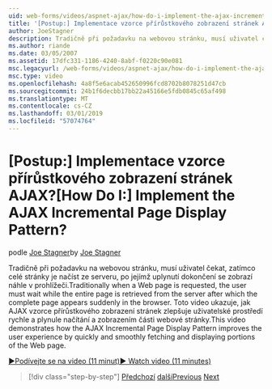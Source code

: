 ```yaml
---
uid: web-forms/videos/aspnet-ajax/how-do-i-implement-the-ajax-incremental-page-display-pattern
title: '[Postup:] Implementace vzorce přírůstkového zobrazení stránek AJAX? | Dokumenty Microsoft'
author: JoeStagner
description: Tradičně při požadavku na webovou stránku, musí uživatel čekat, zatímco celé stránky je načíst ze serveru, po jejímž uplynutí se zobrazí stránka dokončení sudde...
ms.author: riande
ms.date: 03/05/2007
ms.assetid: 17dfc331-1186-4240-8abf-f0220c90e081
msc.legacyurl: /web-forms/videos/aspnet-ajax/how-do-i-implement-the-ajax-incremental-page-display-pattern
msc.type: video
ms.openlocfilehash: 4a8f5e6acab452650996fcd8702b8078251d47cb
ms.sourcegitcommit: 24b1f6decbb17bb22a45166e5fdb0845c65af498
ms.translationtype: MT
ms.contentlocale: cs-CZ
ms.lasthandoff: 03/01/2019
ms.locfileid: "57074764"
---
```

<a name="how-do-i-implement-the-ajax-incremental-page-display-pattern"></a><span data-ttu-id="476e5-104">[Postup:] Implementace vzorce přírůstkového zobrazení stránek AJAX?</span><span class="sxs-lookup"><span data-stu-id="476e5-104">[How Do I:] Implement the AJAX Incremental Page Display Pattern?</span></span>
====================
<span data-ttu-id="476e5-105">podle [Joe Stagner](https://github.com/JoeStagner)</span><span class="sxs-lookup"><span data-stu-id="476e5-105">by [Joe Stagner](https://github.com/JoeStagner)</span></span>

<span data-ttu-id="476e5-106">Tradičně při požadavku na webovou stránku, musí uživatel čekat, zatímco celé stránky je načíst ze serveru, po jejímž uplynutí dokončení se zobrazí náhle v prohlížeči.</span><span class="sxs-lookup"><span data-stu-id="476e5-106">Traditionally when a Web page is requested, the user must wait while the entire page is retrieved from the server after which the complete page appears suddenly in the browser.</span></span> <span data-ttu-id="476e5-107">Toto video ukazuje, jak AJAX vzorce přírůstkového zobrazení stránek zlepšuje uživatelské prostředí rychle a plynule načítání a zobrazením části webové stránky.</span><span class="sxs-lookup"><span data-stu-id="476e5-107">This video demonstrates how the AJAX Incremental Page Display Pattern improves the user experience by quickly and smoothly fetching and displaying portions of the Web page.</span></span>

[<span data-ttu-id="476e5-108">&#9654;Podívejte se na video (11 minut)</span><span class="sxs-lookup"><span data-stu-id="476e5-108">&#9654; Watch video (11 minutes)</span></span>](https://channel9.msdn.com/Blogs/ASP-NET-Site-Videos/how-do-i-implement-the-ajax-incremental-page-display-pattern)

> [!div class="step-by-step"]
> <span data-ttu-id="476e5-109">[Předchozí](how-do-i-implement-the-ajax-paging-pattern.md)
> [další](how-do-i-implement-the-incremental-page-display-pattern-using-http-get-and-post.md)</span><span class="sxs-lookup"><span data-stu-id="476e5-109">[Previous](how-do-i-implement-the-ajax-paging-pattern.md)
[Next](how-do-i-implement-the-incremental-page-display-pattern-using-http-get-and-post.md)</span></span>
